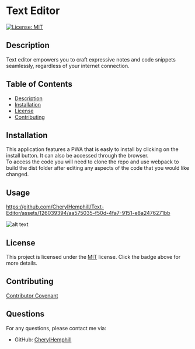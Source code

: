 
# Text Editor

[![License: MIT](https://img.shields.io/badge/License-MIT-yellow.svg)](https://opensource.org/licenses/MIT)

## Description
Text editor empowers you to craft expressive notes and code snippets seamlessly, regardless of your internet connection. 

## Table of Contents
* [Description](#description)
* [Installation](#installation)
* [License](#license)
* [Contributing](#contributing)


## Installation
This application features a PWA that is easly to install by clicking on the install button. It can also be accessed through the browser. <br> To access the code you will need to clone the repo and use webpack to build the dist folder after editing any aspects of the code that you would like changed.

## Usage


https://github.com/CherylHemphill/Text-Editor/assets/126039394/aa575035-f50d-4fa7-9151-e8a2476271bb



![alt text](assets/images/screenshot.png)

## License

This project is licensed under the [MIT](https://opensource.org/licenses/MIT) license. Click the badge above for more details.


## Contributing
[Contributor Covenant](https://www.contributor-covenant.org/)



## Questions
For any questions, please contact me via:
* GitHub: [CherylHemphill](https://github.com/CherylHemphill)
